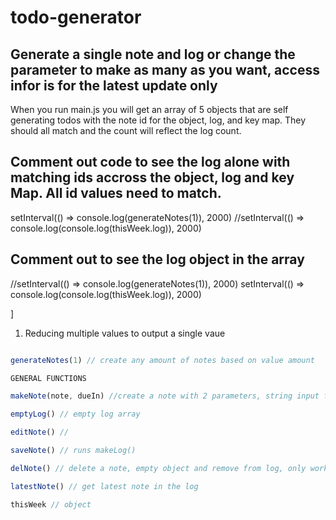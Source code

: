# todo-generator

## Generate a single note and log or change the parameter to make as many as you want, access infor is for the latest update only

When you run main.js you will get an array of 5 objects that are self generating todos with the note id for the object, log, and key map. They should all match and the count will reflect the log count. 

## Comment out code to see the log alone  with matching ids accross the object, log and key Map. All id values need to match. 

setInterval(() => console.log(generateNotes(1)), 2000)
//setInterval(() => console.log(console.log(thisWeek.log)), 2000)

## Comment out to see the log object in the array

//setInterval(() => console.log(generateNotes(1)), 2000)
setInterval(() => console.log(console.log(thisWeek.log)), 2000)

]



1. Reducing multiple values to output a single vaue  
  	
~~~~ js

generateNotes(1) // create any amount of notes based on value amount 

GENERAL FUNCTIONS 

makeNote(note, dueIn) //create a note with 2 parameters, string input for note data and days due - will be set to 7 days only

emptyLog() // empty log array

editNote() //

saveNote() // runs makeLog()

delNote() // delete a note, empty object and remove from log, only works for current record

latestNote() // get latest note in the log

thisWeek // object





~~~~


